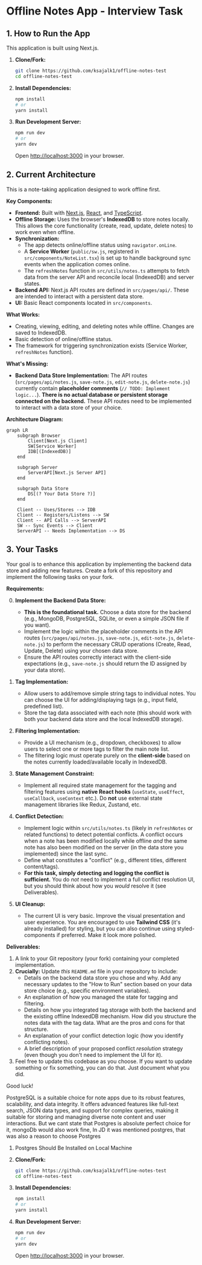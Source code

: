 # Offline Notes App - Interview Task

## 1. How to Run the App

This application is built using Next.js.

1.  **Clone/Fork:**
    ```bash
    git clone https://github.com/ksajalk1/offline-notes-test
    cd offline-notes-test
    ```
2.  **Install Dependencies:**
    ```bash
    npm install
    # or
    yarn install
    ```
3.  **Run Development Server:**
    ```bash
    npm run dev
    # or
    yarn dev
    ```
    Open [http://localhost:3000](http://localhost:3000) in your browser.

## 2. Current Architecture

This is a note-taking application designed to work offline first.

**Key Components:**

*   **Frontend:** Built with [Next.js](https://nextjs.org/), [React](https://reactjs.org/), and [TypeScript](https://www.typescriptlang.org/).
*   **Offline Storage:** Uses the browser's **IndexedDB** to store notes locally. This allows the core functionality (create, read, update, delete notes) to work even when offline.
*   **Synchronization:**
    *   The app detects online/offline status using `navigator.onLine`.
    *   A **Service Worker** (`public/sw.js`, registered in `src/components/NoteList.tsx`) is set up to handle background sync events when the application comes online.
    *   The `refreshNotes` function in `src/utils/notes.ts` attempts to fetch data from the server API and reconcile local (IndexedDB) and server states.
*   **Backend API:** Next.js API routes are defined in `src/pages/api/`. These are intended to interact with a persistent data store.
*   **UI:** Basic React components located in `src/components`.

**What Works:**

*   Creating, viewing, editing, and deleting notes while offline. Changes are saved to IndexedDB.
*   Basic detection of online/offline status.
*   The framework for triggering synchronization exists (Service Worker, `refreshNotes` function).

**What's Missing:**

*   **Backend Data Store Implementation:** The API routes (`src/pages/api/notes.js`, `save-note.js`, `edit-note.js`, `delete-note.js`) currently contain **placeholder comments** (`// TODO: Implement logic...`). **There is no actual database or persistent storage connected on the backend.** These API routes need to be implemented to interact with a data store of your choice.

**Architecture Diagram:**

```mermaid
graph LR
    subgraph Browser
        Client[Next.js Client]
        SW[Service Worker]
        IDB[(IndexedDB)]
    end

    subgraph Server
        ServerAPI[Next.js Server API]
    end

    subgraph Data Store
        DS[(? Your Data Store ?)]
    end

    Client -- Uses/Stores --> IDB
    Client -- Registers/Listens --> SW
    Client -- API Calls --> ServerAPI
    SW -- Sync Events --> Client
    ServerAPI -- Needs Implementation --> DS
```

## 3. Your Tasks

Your goal is to enhance this application by implementing the backend data store and adding new features. Create a fork of this repository and implement the following tasks on your fork.

**Requirements:**

0. **Implement the Backend Data Store:**
    - **This is the foundational task.** Choose a data store for the backend (e.g., MongoDB, PostgreSQL, SQLite, or even a simple JSON file if you want).
    - Implement the logic within the placeholder comments in the API routes (`src/pages/api/notes.js`, `save-note.js`, `edit-note.js`, `delete-note.js`) to perform the necessary CRUD operations (Create, Read, Update, Delete) using your chosen data store.
    -   Ensure the API routes correctly interact with the client-side expectations (e.g., `save-note.js` should return the ID assigned by your data store).

1. **Tag Implementation:**
    -   Allow users to add/remove simple string tags to individual notes. You can choose the UI for adding/displaying tags (e.g., input field, predefined list).
    -   Store the tag data associated with each note (this should work with both your backend data store and the local IndexedDB storage).

2. **Filtering Implementation:**
    -   Provide a UI mechanism (e.g., dropdown, checkboxes) to allow users to select one or more tags to filter the main note list.
    -   The filtering logic must operate purely on the **client-side** based on the notes currently loaded/available locally in IndexedDB.

3. **State Management Constraint:**
    -   Implement all required state management for the tagging and filtering features using **native React hooks** (`useState`, `useEffect`, `useCallback`, `useContext` etc.). Do **not** use external state management libraries like Redux, Zustand, etc.

4. **Conflict Detection:**
    -   Implement logic within `src/utils/notes.ts` (likely in `refreshNotes` or related functions) to detect potential conflicts. A conflict occurs when a note has been modified locally while offline *and* the same note has also been modified on the server (in the data store you implemented) since the last sync.
    -   Define what constitutes a "conflict" (e.g., different titles, different content/tags).
    -   **For this task, simply detecting and logging the conflict is sufficient.** You do *not* need to implement a full conflict resolution UI, but you should think about how you *would* resolve it (see Deliverables).

5. **UI Cleanup:**
    -   The current UI is very basic. Improve the visual presentation and user experience. You are encouraged to use **Tailwind CSS** (it's already installed) for styling, but you can also continue using styled-components if preferred. Make it look more polished.

**Deliverables:**

1.  A link to your Git repository (your fork) containing your completed implementation.
2.  **Crucially:** Update *this* `README.md` file in your repository to include:
    -   Details on the backend data store you chose and why. Add any necessary updates to the "How to Run" section based on your data store choice (e.g., specific environment variables).
    -   An explanation of how you managed the state for tagging and filtering.
    -   Details on how you integrated tag storage with both the backend and the existing offline IndexedDB mechanism. How did you structure the notes data with the tag data. What are the pros and cons for that structure.
    -   An explanation of your conflict detection logic (how you identify conflicting notes).
    -   A brief description of your proposed conflict *resolution* strategy (even though you don't need to implement the UI for it).
3. Feel free to update this codebase as you choose. If you want to update something or fix something, you can do that. Just document what you did.

Good luck!



<!-- Backend Data Store -->
PostgreSQL is a suitable choice for note apps due to its robust features, scalability, and data integrity. It offers advanced features like full-text search, JSON data types, and support for complex queries, making it suitable for storing and managing diverse note content and user interactions.
But we cant state that Postgres is absolute perfect choice for it, mongoDb would also work fine, In JD it was mentioned postgres, that was also a reason to choose Postgres

<!-- How to Run -->

1. Postgres Should Be Installed on Local Machine

2.  **Clone/Fork:**
    ```bash
    git clone https://github.com/ksajalk1/offline-notes-test
    cd offline-notes-test
    ```
3.  **Install Dependencies:**
    ```bash
    npm install
    # or
    yarn install
    ```
4.  **Run Development Server:**
    ```bash
    npm run dev
    # or
    yarn dev
    ```
    Open [http://localhost:3000](http://localhost:3000) in your browser.

<!--  -->
